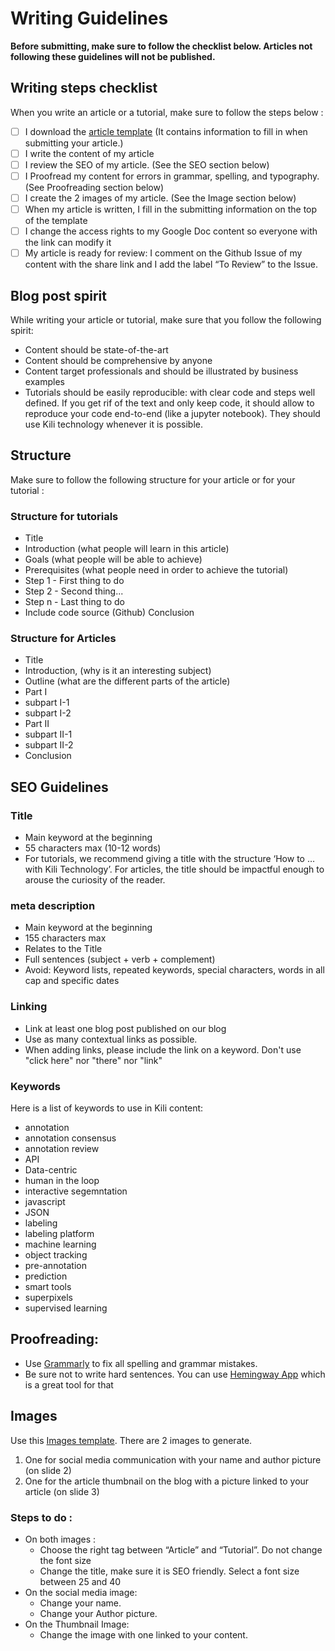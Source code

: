 # Writing Guidelines

**Before submitting, make sure to follow the checklist below. Articles not following these guidelines will not be published.**

## Writing steps checklist

When you write an article or a tutorial, make sure to follow the steps below :

- [ ] I download the [article template](https://docs.google.com/document/d/1fbD3m1kF74Bq4YK7hrlVKcSB_Wmll4eqcPqEsO3t6vc/edit#heading=h.28asgmypcla6) (It contains information to fill in when submitting your article.)
- [ ] I write the content of my article
- [ ] I review the SEO of my article. (See the SEO section below)
- [ ] I Proofread my content for errors in grammar, spelling, and typography. (See Proofreading section below)
- [ ] I create the 2 images of my article. (See the Image section below)
- [ ] When my article is written, I fill in the submitting information on the top of the template
- [ ] I change the access rights to my Google Doc content so everyone with the link can modify it
- [ ] My article is ready for review: I comment on the Github Issue of my content with the share link and I add the label “To Review” to the Issue.

## Blog post spirit

While writing your article or tutorial, make sure that you follow the following spirit:

- Content should be state-of-the-art
- Content should be comprehensive by anyone
- Content target professionals and should be illustrated by business examples
- Tutorials should be easily reproducible: with clear code and steps well defined. If you get rif of the text and only keep code, it should allow to reproduce your code end-to-end (like a jupyter notebook). They should use Kili technology whenever it is possible.

## Structure

Make sure to follow the following structure for your article or for your tutorial :

### Structure for tutorials

- Title
- Introduction (what people will learn in this article)
- Goals (what people will be able to achieve)
- Prerequisites (what people need in order to achieve the tutorial)
- Step 1 - First thing to do
- Step 2 - Second thing...
- Step n - Last thing to do
- Include code source (Github)
  Conclusion

### Structure for Articles

- Title
- Introduction, (why is it an interesting subject)
- Outline (what are the different parts of the article)
- Part I
- subpart I-1
- subpart I-2
- Part II
- subpart II-1
- subpart II-2
- Conclusion

## SEO Guidelines

### Title

- Main keyword at the beginning
- 55 characters max (10-12 words)
- For tutorials, we recommend giving a title with the structure ‘How to … with Kili Technology’. For articles, the title should be impactful enough to arouse the curiosity of the reader.

### meta description

- Main keyword at the beginning
- 155 characters max
- Relates to the Title
- Full sentences (subject + verb + complement)
- Avoid: Keyword lists, repeated keywords, special characters, words in all cap and specific dates

### Linking

- Link at least one blog post published on our blog
- Use as many contextual links as possible.
- When adding links, please include the link on a keyword. Don't use "click here" nor "there" nor "link"

### Keywords

Here is a list of keywords to use in Kili content:

- annotation
- annotation consensus
- annotation review
- API
- Data-centric
- human in the loop
- interactive segemntation
- javascript
- JSON
- labeling
- labeling platform
- machine learning
- object tracking
- pre-annotation
- prediction
- smart tools
- superpixels
- supervised learning

## Proofreading:

- Use [Grammarly](https://app.grammarly.com/) to fix all spelling and grammar mistakes.
- Be sure not to write hard sentences. You can use [Hemingway App](https://hemingwayapp.com) which is a great tool for that

## Images

Use this [Images template](https://docs.google.com/presentation/d/1mahVWFp2weMSgtxS-qqKsOG7VKVSJXiqdImHGxKc__g/edit#slide=id.g103b3183b6a_0_14). There are 2 images to generate.

1. One for social media communication with your name and author picture (on slide 2)
2. One for the article thumbnail on the blog with a picture linked to your article (on slide 3)

### Steps to do :

- On both images :
  - Choose the right tag between “Article” and “Tutorial”. Do not change the font size
  - Change the title, make sure it is SEO friendly. Select a font size between 25 and 40
- On the social media image:
  - Change your name.
  - Change your Author picture.
- On the Thumbnail Image:
  - Change the image with one linked to your content.
